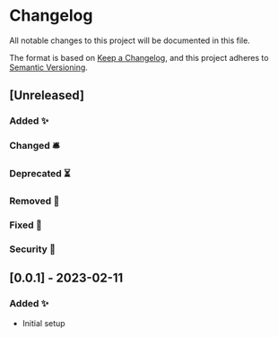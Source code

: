 # Changelog

All notable changes to this project will be documented in this file.

The format is based on [Keep a Changelog](https://keepachangelog.com/en/1.0.0/), and this project adheres to [Semantic Versioning](https://semver.org/spec/v2.0.0.html).

## [Unreleased]

### Added ✨

### Changed 🛎️

### Deprecated ⏳

### Removed 🛑

### Fixed 🐛

### Security 🚨

## [0.0.1] - 2023-02-11

### Added ✨
- Initial setup

